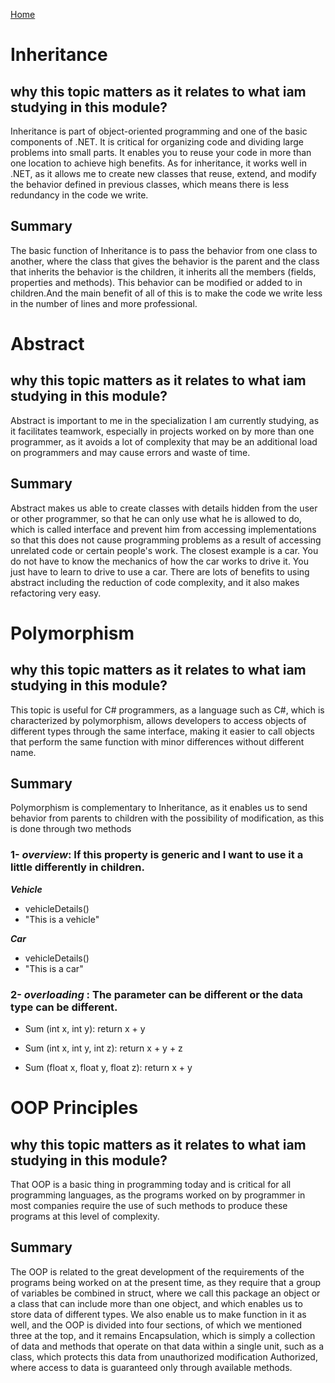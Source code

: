 [Home](./README.md)



# Inheritance


## why this topic matters as it relates to what iam studying in this module?

Inheritance is part of object-oriented programming and one of the basic components of .NET. It is critical for organizing code and dividing large problems into small parts. It enables you to reuse your code in more than one location to achieve high benefits. As for inheritance, it works well in .NET, as it allows me to create new classes that reuse, extend, and modify the behavior defined in previous classes, which means there is less redundancy in the code we write.

## Summary 

The basic function of Inheritance is to pass the behavior from one class to another, where the class that gives the behavior is the parent and the class that inherits the behavior is the children, it inherits all the members (fields, properties and methods). This behavior can be modified or added to in children.And the main benefit of all of this is to make the code we write less in the number of lines and more professional.



# Abstract

## why this topic matters as it relates to what iam studying in this module?


Abstract is important to me in the specialization I am currently studying, as it facilitates teamwork, especially in projects worked on by more than one programmer, as it avoids a lot of complexity that may be an additional load on programmers and may cause errors and waste of time.

## Summary 

 Abstract makes us able to create classes with details hidden from the user or other programmer, so that he can only use what he is allowed to do, which is called interface and prevent him from accessing implementations so that this does not cause programming problems as a result of accessing unrelated code or certain people's work. The closest example is a car. You do not have to know the mechanics of how the car works to drive it. You just have to learn to drive to use a car. There are lots of benefits to using abstract including the reduction of code complexity, and it also makes refactoring very easy.



# Polymorphism

## why this topic matters as it relates to what iam studying in this module?

This topic is useful for C# programmers, as a language such as C#, which is characterized by polymorphism, allows developers to access objects of different types through the same interface, making it easier to call objects that perform the same function with minor differences without different name.

## Summary 

Polymorphism is complementary to Inheritance, as it enables us to send behavior from parents to children with the possibility of modification, as this is done through two methods 

### 1- ***overview***: If this property is generic and I want to use it a little differently in children.

***Vehicle*** 
- vehicleDetails()
- "This is a vehicle"

***Car***
- vehicleDetails()
- "This is a car"

### 2- ***overloading*** : The parameter can be different or the data type can be different.

- Sum (int x, int y):
return x + y 

- Sum (int x, int y, int z):
 return x + y + z

- Sum (float x, float y, float z):
return x + y 



# OOP Principles

## why this topic matters as it relates to what iam studying in this module?

That OOP is a basic thing in programming today and is critical for all programming languages, as the programs worked on by programmer in most companies require the use of such methods to produce these programs at this level of complexity.

## Summary 


The OOP is related to the great development of the requirements of the programs being worked on at the present time, as they require that a group of variables be combined in struct, where we call this package an object or a class that can include more than one object, and which enables us to store data of different types. We also enable us to make function in it as well, and the OOP is divided into four sections, of which we mentioned three at the top, and it remains Encapsulation, which is simply a collection of data and methods that operate on that data within a single unit, such as a class, which protects this data from unauthorized modification Authorized, where access to data is guaranteed only through available methods.



